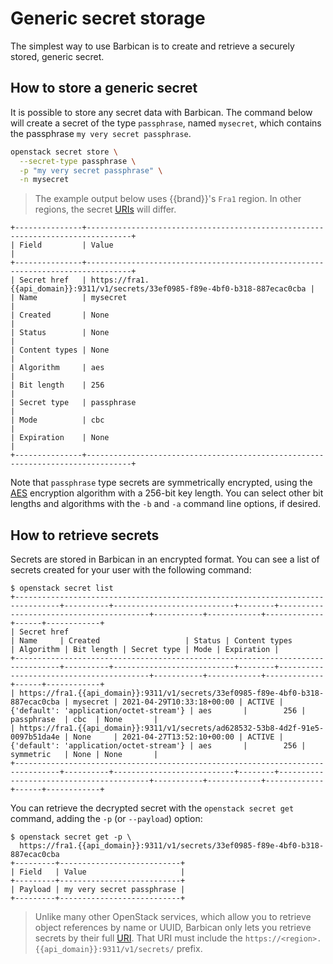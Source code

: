 # Generic secret storage

The simplest way to use Barbican is to create and retrieve a securely stored, generic secret.

## How to store a generic secret

It is possible to store any secret data with Barbican.
The command below will create a secret of the type `passphrase`, named `mysecret`, which contains the passphrase `my very secret passphrase`.

```bash
openstack secret store \
  --secret-type passphrase \
  -p "my very secret passphrase" \
  -n mysecret
```

> The example output below uses {{brand}}'s `Fra1` region.
> In other regions, the secret [URIs](https://en.wikipedia.org/wiki/Uniform_Resource_Identifier) will differ.


```console
+---------------+--------------------------------------------------------------------------------+
| Field         | Value                                                                          |
+---------------+--------------------------------------------------------------------------------+
| Secret href   | https://fra1.{{api_domain}}:9311/v1/secrets/33ef0985-f89e-4bf0-b318-887ecac0cba |
| Name          | mysecret                                                                       |
| Created       | None                                                                           |
| Status        | None                                                                           |
| Content types | None                                                                           |
| Algorithm     | aes                                                                            |
| Bit length    | 256                                                                            |
| Secret type   | passphrase                                                                     |
| Mode          | cbc                                                                            |
| Expiration    | None                                                                           |
+---------------+--------------------------------------------------------------------------------+
```

Note that `passphrase` type secrets are symmetrically encrypted, using the [AES](https://en.wikipedia.org/wiki/Advanced_Encryption_Standard) encryption algorithm with a 256-bit key length.
You can select other bit lengths and algorithms with the `-b` and `-a` command line options, if desired.

## How to retrieve secrets

Secrets are stored in Barbican in an encrypted format.
You can see a list of secrets created for your user with the following command:

```console
$ openstack secret list
+--------------------------------------------------------------------------------+----------+---------------------------+--------+-----------------------------------------+-----------+------------+-------------+------+------------+
| Secret href                                                                    | Name     | Created                   | Status | Content types                           | Algorithm | Bit length | Secret type | Mode | Expiration |
+--------------------------------------------------------------------------------+----------+---------------------------+--------+-----------------------------------------+-----------+------------+-------------+------+------------+
| https://fra1.{{api_domain}}:9311/v1/secrets/33ef0985-f89e-4bf0-b318-887ecac0cba | mysecret | 2021-04-29T10:33:18+00:00 | ACTIVE | {'default': 'application/octet-stream'} | aes       |        256 | passphrase  | cbc  | None       |
| https://fra1.{{api_domain}}:9311/v1/secrets/ad628532-53b8-4d2f-91e5-0097b51da4e | None     | 2021-04-27T13:52:10+00:00 | ACTIVE | {'default': 'application/octet-stream'} | aes       |        256 | symmetric   | None | None       |
+--------------------------------------------------------------------------------+----------+---------------------------+--------+-----------------------------------------+-----------+------------+-------------+------+------------+
```

You can retrieve the decrypted secret with the `openstack secret get` command, adding the `-p` (or `--payload`) option:

```console
$ openstack secret get -p \
  https://fra1.{{api_domain}}:9311/v1/secrets/33ef0985-f89e-4bf0-b318-887ecac0cba
+---------+---------------------------+
| Field   | Value                     |
+---------+---------------------------+
| Payload | my very secret passphrase |
+---------+---------------------------+
```

> Unlike many other OpenStack services, which allow you to retrieve object references by name or UUID, Barbican only lets you retrieve secrets by their full [URI](https://en.wikipedia.org/wiki/Uniform_Resource_Identifier).
> That URI must include the `https://<region>.{{api_domain}}:9311/v1/secrets/` prefix.
